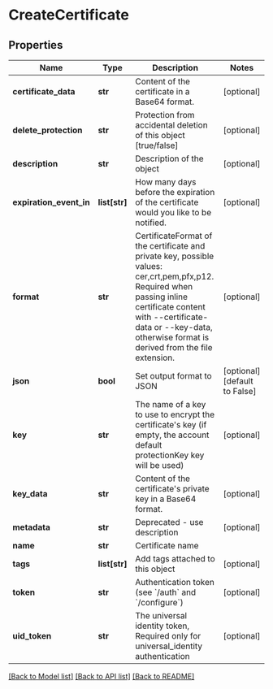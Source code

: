 # CreateCertificate

## Properties
Name | Type | Description | Notes
------------ | ------------- | ------------- | -------------
**certificate_data** | **str** | Content of the certificate in a Base64 format. | [optional] 
**delete_protection** | **str** | Protection from accidental deletion of this object [true/false] | [optional] 
**description** | **str** | Description of the object | [optional] 
**expiration_event_in** | **list[str]** | How many days before the expiration of the certificate would you like to be notified. | [optional] 
**format** | **str** | CertificateFormat of the certificate and private key, possible values: cer,crt,pem,pfx,p12. Required when passing inline certificate content with --certificate-data or --key-data, otherwise format is derived from the file extension. | [optional] 
**json** | **bool** | Set output format to JSON | [optional] [default to False]
**key** | **str** | The name of a key to use to encrypt the certificate&#39;s key (if empty, the account default protectionKey key will be used) | [optional] 
**key_data** | **str** | Content of the certificate&#39;s private key in a Base64 format. | [optional] 
**metadata** | **str** | Deprecated - use description | [optional] 
**name** | **str** | Certificate name | 
**tags** | **list[str]** | Add tags attached to this object | [optional] 
**token** | **str** | Authentication token (see &#x60;/auth&#x60; and &#x60;/configure&#x60;) | [optional] 
**uid_token** | **str** | The universal identity token, Required only for universal_identity authentication | [optional] 

[[Back to Model list]](../README.md#documentation-for-models) [[Back to API list]](../README.md#documentation-for-api-endpoints) [[Back to README]](../README.md)


